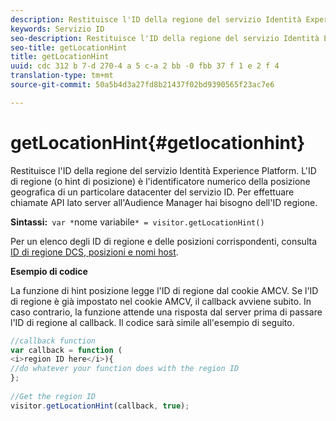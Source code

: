 ```yaml
---
description: Restituisce l'ID della regione del servizio Identità Experience Platform. L'ID di regione (o hint di posizione) è l'identificatore numerico della posizione geografica di un particolare datacenter del servizio ID. Per effettuare chiamate API lato server all'Audience Manager hai bisogno dell'ID regione.
keywords: Servizio ID
seo-description: Restituisce l'ID della regione del servizio Identità Experience Platform. L'ID di regione (o hint di posizione) è l'identificatore numerico della posizione geografica di un particolare datacenter del servizio ID. Per effettuare chiamate API lato server all'Audience Manager hai bisogno dell'ID regione.
seo-title: getLocationHint
title: getLocationHint
uuid: cdc 312 b 7-d 270-4 a 5 c-a 2 bb -0 fbb 37 f 1 e 2 f 4
translation-type: tm+mt
source-git-commit: 50a5b4d3a27fd8b21437f02bd9390565f23ac7e6

---
```



# getLocationHint{#getlocationhint}

Restituisce l&#39;ID della regione del servizio Identità Experience Platform. L&#39;ID di regione (o hint di posizione) è l&#39;identificatore numerico della posizione geografica di un particolare datacenter del servizio ID. Per effettuare chiamate API lato server all&#39;Audience Manager hai bisogno dell&#39;ID regione.

**Sintassi:**` var *`nome variabile`* = visitor.getLocationHint()`

Per un elenco degli ID di regione e delle posizioni corrispondenti, consulta [ID di regione DCS, posizioni e nomi host](https://marketing.adobe.com/resources/help/en_US/aam/dcs-regions.html).

**Esempio di codice**

La funzione di hint posizione legge l&#39;ID di regione dal cookie AMCV. Se l&#39;ID di regione è già impostato nel cookie AMCV, il callback avviene subito. In caso contrario, la funzione attende una risposta dal server prima di passare l&#39;ID di regione al callback. Il codice sarà simile all&#39;esempio di seguito.

```js
//callback function 
var callback = function ( 
<i>region ID here</i>){ 
//do whatever your function does with the region ID 
}; 
 
//Get the region ID 
visitor.getLocationHint(callback, true); 
```

